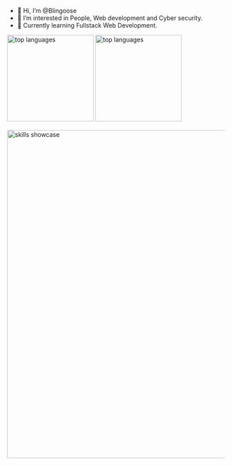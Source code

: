 - 👋 Hi, I’m @Blingoose
- 👀 I’m interested in People, Web development and Cyber security.
- 🌱 Currently learning Fullstack Web Development.



<picture>
  <source media="(prefers-color-scheme: dark)" srcset="https://github-readme-stats-git-masterrstaa-rickstaa.vercel.app/api/top-langs/?username=blingoose&theme=radical">
  <source media="(prefers-color-scheme: light)" srcset="https://github-readme-stats-git-masterrstaa-rickstaa.vercel.app/api/top-langs/?username=blingoose&theme=vue">
  <img height="200" alt="top languages" src="https://github-readme-stats-git-masterrstaa-rickstaa.vercel.app/api/top-langs/?username=blingoose">
</picture>

 
<picture>
  <source media="(prefers-color-scheme: dark)" srcset="https://github-readme-stats-git-masterrstaa-rickstaa.vercel.app/api?username=blingoose&show_icons=true&theme=radical">
  <source media="(prefers-color-scheme: light)" srcset="https://github-readme-stats-git-masterrstaa-rickstaa.vercel.app/api?username=blingoose&show_icons=true&theme=vue">
  <img height="200" alt="top languages" src="https://github-readme-stats-git-masterrstaa-rickstaa.vercel.app/api?username=blingoose&show_icons=true">
</picture>
                                                                                                                          
</br>
</br>
                                                                                                                          

<img width="760" alt="skills showcase" src="https://skillicons.dev/icons?i=js,html,css,nodejs,react,sass,emotion,mongodb,express,firebase,linux,docker,bash,vim&theme=dark">

